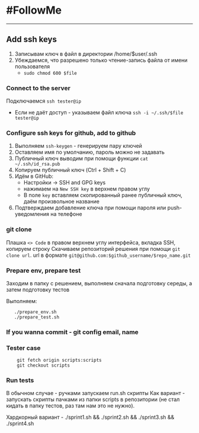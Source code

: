 # #FollowMe
___

## Add ssh keys
1. Записывам ключ в файл в директории /home/$user/.ssh
2. Убеждаемся, что разрешено только чтение-запись файла от имени пользователя
   - `sudo chmod 600 $file`

### Connect to the server
Подключаемся `ssh tester@ip`
   - Если не даёт доступ - указываем файл ключа `ssh -i ~/.ssh/$file tester@ip`

### Configure ssh keys for github, add to github
1. Выполняем `ssh-keygen` - генерируем пару ключей
2. Оставляем имя по умолчанию, пароль можно не задавать
3. Публичный ключ выводим при помощи функции `cat ~/.ssh/id_rsa.pub`
4. Копируем публичный ключ (Ctrl + Shift + C)
5. Идём в GitHub:
   - Настройки -> SSH and GPG keys
   - нажимаем на `New SSH key` в верхнем правом углу
   - В поле `key` вставляем скопированный ранее публичный ключ, даём произвольное название
6. Подтверждаем добавление ключа при помощи пароля или push-уведомления на телефоне

### git clone
Плашка `<> Code` в правом верхнем углу интерфейса, вкладка SSH, копируем строку
Скачиваем репозиторий решения при помощи `git clone url`. url в формате `git@github.com:$github_username/$repo_name.git`


### Prepare env, prepare test
Заходим в папку с решением, выполняем сначала подготовку середы, а затем подготовку тестов

Выполняем:
```
   ./prepare_env.sh
   ./prepare_test.sh
```


### If you wanna commit - git config email, name

### Tester case
```
    git fetch origin scripts:scripts
    git checkout scripts
```

### Run tests

В обычном случае - ручками запускаем run.sh скрипты
Как вариант - запускать скрипты пачками из папки scripts в репозитории 
(не стал кидать в папку тестов, раз там нам это не нужно).

Хардкорный вариант - ./sprint1.sh && ./sprint2.sh && ./sprint3.sh && ./sprint4.sh

